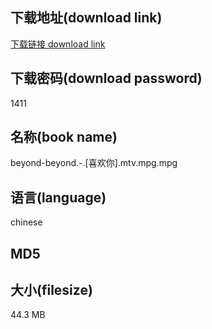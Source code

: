 ## 下载地址(download link)
[下载链接 download link](https://voluble-croquembouche-d321dc.netlify.app/?s=beyond-beyond.-.%5B%E5%96%9C%E6%AC%A2%E4%BD%A0%5D.mtv.mpg)

## 下载密码(download password)
1411

## 名称(book name)
beyond-beyond.-.[喜欢你].mtv.mpg.mpg

## 语言(language)
chinese

## MD5


## 大小(filesize)
44.3 MB
